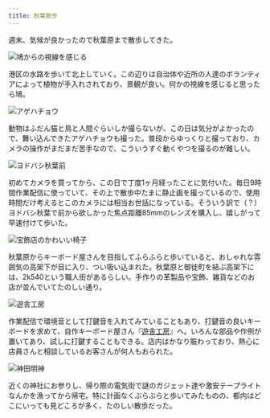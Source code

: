 ```yaml
---
title: 秋葉散歩
---
```

週末、気候が良かったので秋葉原まで散歩してきた。

![](https://lh4.googleusercontent.com/OEtVLC78QIb30QnXOCeD3_XAxWGpJ40c9aULm4jTGe5XUyJaxJx7n7e-6m2DWLPRexTDToTsNRRu6K1A2ZrefAJ_3fBwdXZoMRFwiqXjxGLBrAKit6y4j6VrZxQgzixC0iWJQij1qB-ZuFsIZfRTAdI "鳩からの視線を感じる")

港区の水路を歩いて北上していく。この辺りは自治体や近所の人達のボランティアによって植物が手入れされており、景観が良い。何かの視線を感じると思ったら鳩。

![](https://lh4.googleusercontent.com/ZMVYL2dFvOOp9eGxS1QOLPk1LRFkI3sYhV63QC22sb9A9JVMVj2whRuh4Y2SXybMr8lcOLqM2jCZ8-3F-iN5xbvtEVF5AIf2IZlpzmZxdY2mkzF3QSzQmKn4sP46DRAopHCgmJK37uxuBPm3DWTHfPQ "アゲハチョウ")

動物はふだん猫と鳥と人間ぐらいしか撮らないが、この日は気分がよかったので、舞い込んできたアゲハチョウも撮った。普段からゆっくりと撮っており、カメラの操作がまだまだ苦手なので、こういうすぐ動くやつを撮るのが難しい。

![](https://lh5.googleusercontent.com/5EYL-31i1FY_av5ItKxhZoAN2xYAf_QMqh3By7tdwwifkRLpqwaOkHZFpwMArHPM3ETgP-zS36Q963ATNSpjX-fGkAC5gJsu0ppzV3kGK1NfneTTJwfUH5atLt1rMZRBuWGH1BxGGKesx1CaL3yUeqE "ヨドバシ秋葉前")

初めてカメラを買ってから、この日で丁度1ヶ月経ったことに気付いた。毎日9時間作業配信に使っていて、その上で散歩中たまに静止画を撮っているので、使用時間だけ考えるとこのカメラには相当お世話になっている。そういう訳で（？）ヨドバシ秋葉で前から欲しかった焦点距離85mmのレンズを購入し、嬉しがって早速付けて歩いた。

![](https://lh3.googleusercontent.com/ABOZdOPwU7bejdE3O_cDrETwEGBlbhRZCRWZw3zf5jo2hLoVll2T5yJLcpC6jtNhPiIisRbkERFyqiRd_KHeE0Uye_vgKtPoFu_52tQGR8X_eVny-cB9lA4GdEygunRk1xRuVwH4Kk9v6L6X37le6o0 "宝飾店のかわいい椅子")

秋葉原からキーボード屋さんを目指してふらふらと歩いていると、おしゃれな雰囲気の高架下が目に入り、つい吸い込まれた。秋葉原と御徒町を結ぶ高架下には、2k540という職人街があるらしい。手作りの革製品や宝飾、雑貨などのお店が並んでいてたのしい通り。

![](https://lh5.googleusercontent.com/dYi8mBf07uHJwUnvVDGsq0yTcMn8Uky3fjQJ-I4VbwLTKUTYoIm7dss1eh-frnfnWmJS_WhNSxCAFBTg01_MMB8O8uBqNmmdLypdVHKW1kJtEJOx20qHgFsbPliXba5VZZZRdfMxf9jwilNmStg5DE8 "遊舎工房")

作業配信で環境音として打鍵音を入れてみていることもあり、打鍵音の良いキーボードを求めて、自作キーボード屋さん『[遊舎工房](https://yushakobo.jp/)』へ。いろんな部品や作例が置いてあり、試しに打鍵することもできる。店内はかなり賑わっており、熱心に店員さんと相談しているお客さんが何人もおられた。

![](https://lh4.googleusercontent.com/mgRjgYz2QoQ-9sy6a8CRLsj3N4odgz_78vAqIybC74QnJR5g0ifOSeER_0D9nOTg7aH9amrrtNElO0A6BAc1ZHIXeyw0mxYcoz0wyTZt4-DYkpkRuK_RqLS0cWHshV_cw5iLG1FGG4MxM7SKo2Y98Q8 "神田明神")

近くの神社にお参りし、帰り際の電気街で謎のガジェット達や激安テープライトなんかを漁ってから帰宅。特に計画なくぶらぶらと歩いてみたものの、都内はどこにいっても見どころが多く、たのしい散歩だった。
